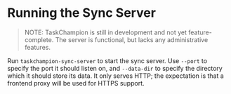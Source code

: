 # Running the Sync Server

> NOTE: TaskChampion is still in development and not yet feature-complete.
> The server is functional, but lacks any administrative features.

Run `taskchampion-sync-server` to start the sync server.
Use `--port` to specify the port it should listen on, and `--data-dir` to specify the directory which it should store its data.
It only serves HTTP; the expectation is that a frontend proxy will be used for HTTPS support.
